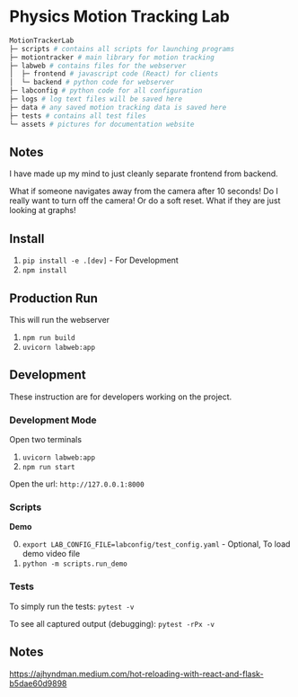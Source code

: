 # Physics Motion Tracking Lab

```python
MotionTrackerLab
├─ scripts # contains all scripts for launching programs
├─ motiontracker # main library for motion tracking
├─ labweb # contains files for the webserver
│  ├─ frontend # javascript code (React) for clients
│  └─ backend # python code for webserver
├─ labconfig # python code for all configuration
├─ logs # log text files will be saved here
├─ data # any saved motion tracking data is saved here
├─ tests # contains all test files 
└─ assets # pictures for documentation website
```

## Notes

I have made up my mind to just cleanly separate frontend from backend.

What if someone navigates away from the camera after 10 seconds! Do I really want to turn off the camera! Or do a soft reset.
What if they are just looking at graphs!

## Install

1. `pip install -e .[dev]` - For Development
2. `npm install`

## Production Run

This will run the webserver

1. `npm run build`
2. `uvicorn labweb:app`

## Development

These instruction are for developers working on the project.

### Development Mode

Open two terminals

1. `uvicorn labweb:app`
2. `npm run start`

Open the url: `http://127.0.0.1:8000`

### Scripts

**Demo**

0. `export LAB_CONFIG_FILE=labconfig/test_config.yaml` - Optional, To load demo video file
1. `python -m scripts.run_demo`


### Tests

To simply run the tests: `pytest -v`

To see all captured output (debugging): `pytest -rPx -v`

## Notes

https://ajhyndman.medium.com/hot-reloading-with-react-and-flask-b5dae60d9898

